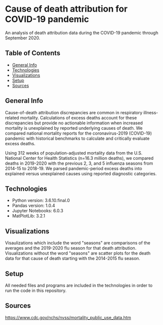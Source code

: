 # Cause of death attribution for COVID-19 pandemic
An analysis of death attribution data during the COVID-19 pandemic through September 2020.

## Table of Contents
* [General Info](#general-info)
* [Technologies](#technologies)
* [Visualizations](#visualizations)
* [Setup](#setup)
* [Sources](#sources)

## General Info
Cause-of-death attribution discrepancies are common in respiratory illness-related mortality. Calculations of excess deaths account for these discrepancies but provide no actionable information when increased mortality is unexplained by reported underlying causes of death. We compared national mortality reports for the coronavirus-2019 (COVID-19) pandemic with historical benchmarks to calculate and critically evaluate excess deaths. 

Using 312 weeks of population-adjusted mortality data from the U.S. National Center for Health Statistics (n=16.3 million deaths), we compared deaths in 2019-2020 with the previous 2, 3, and 5 influenza seasons from 2014-15 to 2018-19. We parsed pandemic-period excess deaths into explained versus unexplained causes using reported diagnostic categories.

## Technologies
* Python version: 3.6.10.final.0
* Pandas version: 1.0.4
* Jupyter Notebooks: 6.0.3
* MatPlotLib: 3.2.1

## Visualizations
Visaulizations which include the word "seasons" are comparisons of the averages and the 2019-2020 flu season for that death attribution.  Visualizations without the word "seasons" are scatter plots for the death data for that cause of death starting with the 2014-2015 flu season.

## Setup
All needed files and programs are included in the technologies in order to run the code in this repository.


## Sources
https://www.cdc.gov/nchs/nvss/mortality_public_use_data.htm
